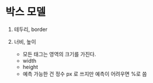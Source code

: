 # 박스 모델 

1. 테두리, border


2. 너비, 높이
	-  모든 태그는 영역의 크기를 가진다.
	- width
	- height
	- 예측 가능한 건 정수 px 로 쓰지만 예측이 어려우면 %로 씀 


